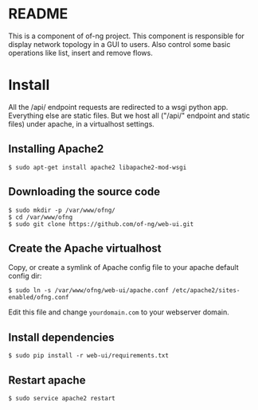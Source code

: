 # README

This is a component of of-ng project. This component is responsible for display
network topology in a GUI to users. Also control some basic operations like
list, insert and remove flows.

# Install

All the /api/ endpoint requests are redirected to a wsgi python app. Everything
else are static files. But we host all ("/api/" endpoint and static files) under
apache, in a virtualhost settings.

## Installing Apache2

```
$ sudo apt-get install apache2 libapache2-mod-wsgi
```

## Downloading the source code

```
$ sudo mkdir -p /var/www/ofng/
$ cd /var/www/ofng
$ sudo git clone https://github.com/of-ng/web-ui.git
```

## Create the Apache virtualhost

Copy, or create a symlink of Apache config file to your apache default config
dir:

```
$ sudo ln -s /var/www/ofng/web-ui/apache.conf /etc/apache2/sites-enabled/ofng.conf
```

Edit this file and change `yourdomain.com` to your webserver domain.

## Install dependencies

```
$ sudo pip install -r web-ui/requirements.txt
```

## Restart apache

```
$ sudo service apache2 restart
```
